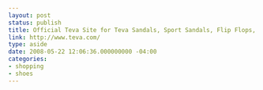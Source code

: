 ```yaml
---
layout: post
status: publish
title: Official Teva Site for Teva Sandals, Sport Sandals, Flip Flops, Water Shoes & Water Sandals
link: http://www.teva.com/
type: aside
date: 2008-05-22 12:06:36.000000000 -04:00
categories:
- shopping
- shoes
---
```


